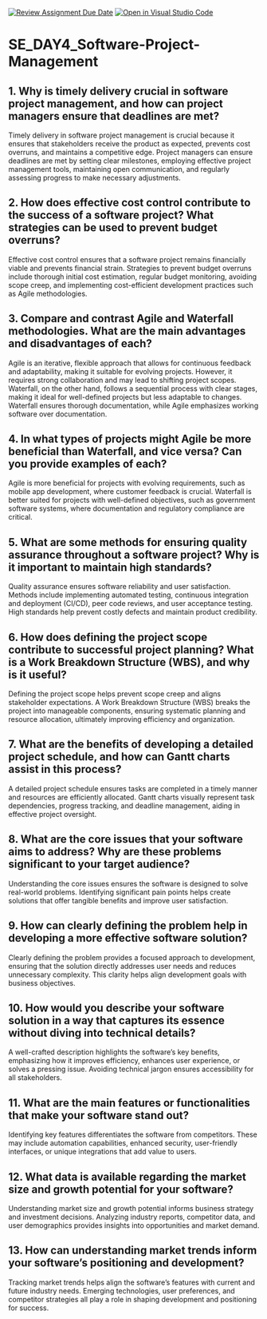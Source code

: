 [![Review Assignment Due Date](https://classroom.github.com/assets/deadline-readme-button-22041afd0340ce965d47ae6ef1cefeee28c7c493a6346c4f15d667ab976d596c.svg)](https://classroom.github.com/a/9pw6JKcu)
[![Open in Visual Studio Code](https://classroom.github.com/assets/open-in-vscode-2e0aaae1b6195c2367325f4f02e2d04e9abb55f0b24a779b69b11b9e10269abc.svg)](https://classroom.github.com/online_ide?assignment_repo_id=18437943&assignment_repo_type=AssignmentRepo)
# SE_DAY4_Software-Project-Management
## 1. Why is timely delivery crucial in software project management, and how can project managers ensure that deadlines are met?
Timely delivery in software project management is crucial because it ensures that stakeholders receive the product as expected, prevents cost overruns, and maintains a competitive edge. Project managers can ensure deadlines are met by setting clear milestones, employing effective project management tools, maintaining open communication, and regularly assessing progress to make necessary adjustments.

## 2. How does effective cost control contribute to the success of a software project? What strategies can be used to prevent budget overruns?
Effective cost control ensures that a software project remains financially viable and prevents financial strain. Strategies to prevent budget overruns include thorough initial cost estimation, regular budget monitoring, avoiding scope creep, and implementing cost-efficient development practices such as Agile methodologies.

## 3. Compare and contrast Agile and Waterfall methodologies. What are the main advantages and disadvantages of each?
Agile is an iterative, flexible approach that allows for continuous feedback and adaptability, making it suitable for evolving projects. However, it requires strong collaboration and may lead to shifting project scopes. Waterfall, on the other hand, follows a sequential process with clear stages, making it ideal for well-defined projects but less adaptable to changes. Waterfall ensures thorough documentation, while Agile emphasizes working software over documentation.

## 4. In what types of projects might Agile be more beneficial than Waterfall, and vice versa? Can you provide examples of each?
Agile is more beneficial for projects with evolving requirements, such as mobile app development, where customer feedback is crucial. Waterfall is better suited for projects with well-defined objectives, such as government software systems, where documentation and regulatory compliance are critical.

## 5. What are some methods for ensuring quality assurance throughout a software project? Why is it important to maintain high standards?
Quality assurance ensures software reliability and user satisfaction. Methods include implementing automated testing, continuous integration and deployment (CI/CD), peer code reviews, and user acceptance testing. High standards help prevent costly defects and maintain product credibility.

## 6. How does defining the project scope contribute to successful project planning? What is a Work Breakdown Structure (WBS), and why is it useful?
Defining the project scope helps prevent scope creep and aligns stakeholder expectations. A Work Breakdown Structure (WBS) breaks the project into manageable components, ensuring systematic planning and resource allocation, ultimately improving efficiency and organization.

## 7. What are the benefits of developing a detailed project schedule, and how can Gantt charts assist in this process?
A detailed project schedule ensures tasks are completed in a timely manner and resources are efficiently allocated. Gantt charts visually represent task dependencies, progress tracking, and deadline management, aiding in effective project oversight.

## 8. What are the core issues that your software aims to address? Why are these problems significant to your target audience?
Understanding the core issues ensures the software is designed to solve real-world problems. Identifying significant pain points helps create solutions that offer tangible benefits and improve user satisfaction.

## 9. How can clearly defining the problem help in developing a more effective software solution?
Clearly defining the problem provides a focused approach to development, ensuring that the solution directly addresses user needs and reduces unnecessary complexity. This clarity helps align development goals with business objectives.

## 10. How would you describe your software solution in a way that captures its essence without diving into technical details?
A well-crafted description highlights the software’s key benefits, emphasizing how it improves efficiency, enhances user experience, or solves a pressing issue. Avoiding technical jargon ensures accessibility for all stakeholders.

## 11. What are the main features or functionalities that make your software stand out?
Identifying key features differentiates the software from competitors. These may include automation capabilities, enhanced security, user-friendly interfaces, or unique integrations that add value to users.

## 12. What data is available regarding the market size and growth potential for your software?
Understanding market size and growth potential informs business strategy and investment decisions. Analyzing industry reports, competitor data, and user demographics provides insights into opportunities and market demand.

## 13. How can understanding market trends inform your software’s positioning and development?
Tracking market trends helps align the software’s features with current and future industry needs. Emerging technologies, user preferences, and competitor strategies all play a role in shaping development and positioning for success.

